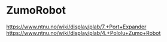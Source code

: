 # ZumoRobot

https://www.ntnu.no/wiki/display/plab/7.+Port+Expander
https://www.ntnu.no/wiki/display/plab/4.+Pololu+Zumo+Robot
